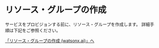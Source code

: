 # リソース・グループの作成

サービスをプロビジョンする前に、リソース・グループを作成します。
詳細手順は下記をご参照ください。

[「リソース・グループの作成 (watsonx.ai)」へ](../../../watsonx-ai/01_instance/03_resource_group/) 